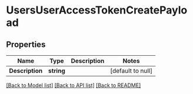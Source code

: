 # UsersUserAccessTokenCreatePayload

## Properties
Name | Type | Description | Notes
------------ | ------------- | ------------- | -------------
**Description** | **string** |  | [default to null]

[[Back to Model list]](../README.md#documentation-for-models) [[Back to API list]](../README.md#documentation-for-api-endpoints) [[Back to README]](../README.md)


